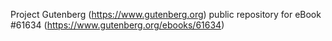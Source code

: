 Project Gutenberg (https://www.gutenberg.org) public repository for
eBook #61634 (https://www.gutenberg.org/ebooks/61634)
